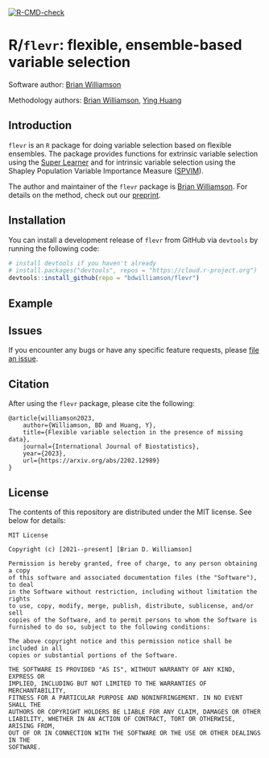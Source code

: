 <!-- badges: start -->
  [![R-CMD-check](https://github.com/bdwilliamson/flevr/actions/workflows/R-CMD-check.yaml/badge.svg)](https://github.com/bdwilliamson/flevr/actions/workflows/R-CMD-check.yaml)
<!-- badges: end -->

# R/`flevr`: flexible, ensemble-based variable selection

Software author: [Brian Williamson](https://bdwilliamson.github.io)

Methodology authors: [Brian Williamson](https://bdwilliamson.github.io), [Ying Huang](https://www.fredhutch.org/en/faculty-lab-directory/huang-ying.html)

## Introduction

`flevr` is an `R` package for doing variable selection based on flexible ensembles. The package provides functions for extrinsic variable selection using the [Super Learner](https://github.com/ecpolley/SuperLearner) and for intrinsic variable selection using the Shapley Population Variable Importance Measure ([SPVIM](https://github.com/bdwilliamson/vimp)).

The author and maintainer of the `flevr` package is  [Brian Williamson](https://bdwilliamson.github.io). For details on the method, check out our [preprint](https://arxiv.org/abs/2202.12989).

## Installation

You can install a development release of `flevr` from GitHub via `devtools` by running the following code:
```r
# install devtools if you haven't already
# install.packages("devtools", repos = "https://cloud.r-project.org")
devtools::install_github(repo = "bdwilliamson/flevr")
```

## Example

## Issues

If you encounter any bugs or have any specific feature requests, please [file an issue](https://github.com/bdwilliamson/flevr/issues).

## Citation

After using the `flevr` package, please cite the following:

```
@article{williamson2023,
    author={Williamson, BD and Huang, Y},
    title={Flexible variable selection in the presence of missing data},
    journal={International Journal of Biostatistics},
    year={2023},
    url={https://arxiv.org/abs/2202.12989}
}
```

## License

The contents of this repository are distributed under the MIT license. See below for details:
```
MIT License

Copyright (c) [2021--present] [Brian D. Williamson]

Permission is hereby granted, free of charge, to any person obtaining a copy
of this software and associated documentation files (the "Software"), to deal
in the Software without restriction, including without limitation the rights
to use, copy, modify, merge, publish, distribute, sublicense, and/or sell
copies of the Software, and to permit persons to whom the Software is
furnished to do so, subject to the following conditions:

The above copyright notice and this permission notice shall be included in all
copies or substantial portions of the Software.

THE SOFTWARE IS PROVIDED "AS IS", WITHOUT WARRANTY OF ANY KIND, EXPRESS OR
IMPLIED, INCLUDING BUT NOT LIMITED TO THE WARRANTIES OF MERCHANTABILITY,
FITNESS FOR A PARTICULAR PURPOSE AND NONINFRINGEMENT. IN NO EVENT SHALL THE
AUTHORS OR COPYRIGHT HOLDERS BE LIABLE FOR ANY CLAIM, DAMAGES OR OTHER
LIABILITY, WHETHER IN AN ACTION OF CONTRACT, TORT OR OTHERWISE, ARISING FROM,
OUT OF OR IN CONNECTION WITH THE SOFTWARE OR THE USE OR OTHER DEALINGS IN THE
SOFTWARE.
```
